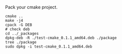 Pack your cmake project.

```
cmake ..
make -j4
cpack -G DEB
# check deb
cd ../_packages
dpkg-deb -R ./test-cmake_0.1.1_amd64.deb ./package
tree ./package
sudo dpkg -i test-cmake_0.1.1_amd64.deb
```